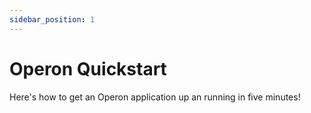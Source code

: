 ```yaml
---
sidebar_position: 1
---
```


# Operon Quickstart

Here's how to get an Operon application up an running in five minutes!